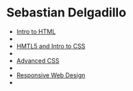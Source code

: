 # Sebastian Delgadillo

<ul>
    <li><a href="intro_to_html/index.html" target="_blank">Intro to HTML</a><li>
    <li><a href="HTML5_intro_to_css/index.html" target="_blank">HMTL5 and Intro to CSS</a><li>
    <li><a href="adv_css/index.html" target="_blank">Advanced CSS</a><li>
    <li><a href="responive/index.html" target="_blank">Responsive Web Design</a><li>
<ul>
